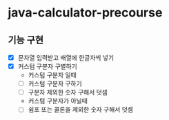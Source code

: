 # java-calculator-precourse
## 기능 구현
- [x] 문자열 입력받고 배열에 한글자씩 넣기
- [x] 커스텀 구분자 구별하기
  - 커스텀 구분자 일때
  - [ ] 커스텀 구분자 구하기
  - [ ] 구분자 제외한 숫자 구해서 덧셈
  - 커스텀 구분자가 아닐때
  - [ ] 쉼포 또는 콜론을 제외한 숫자 구해서 덧셈